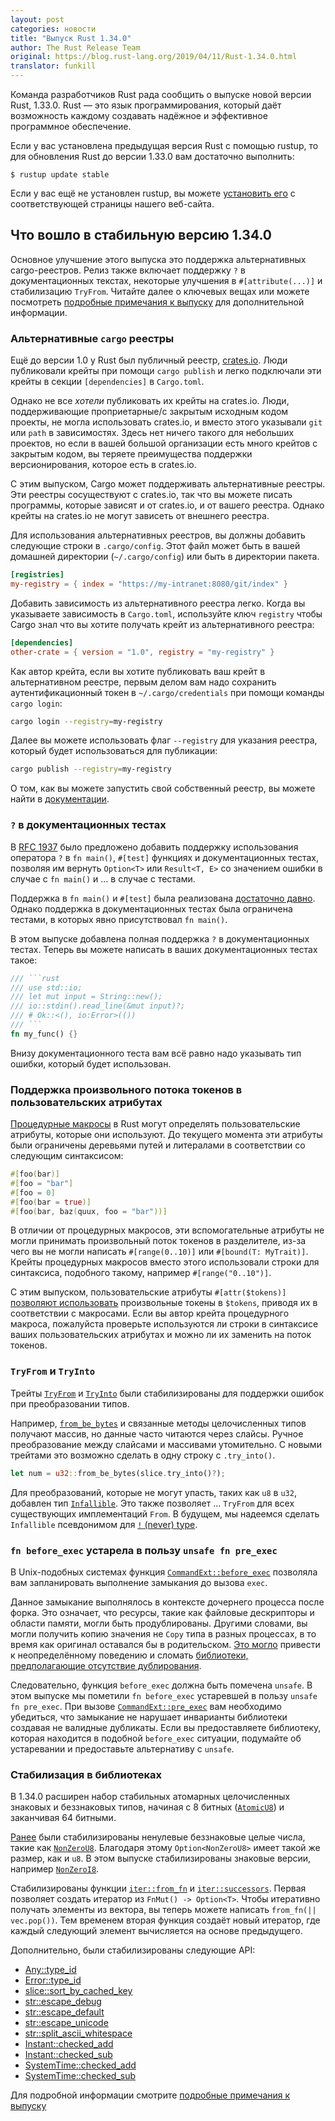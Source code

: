 ```yaml
---
layout: post
categories: новости
title: "Выпуск Rust 1.34.0"
author: The Rust Release Team
original: https://blog.rust-lang.org/2019/04/11/Rust-1.34.0.html
translator: funkill
---
```


Команда разработчиков Rust рада сообщить о выпуске новой версии Rust, 1.33.0. Rust — это язык программирования, который даёт возможность каждому создавать надёжное и эффективное программное обеспечение.

Если у вас установлена предыдущая версия Rust с помощью rustup, то для обновления Rust до версии 1.33.0 вам достаточно выполнить:

```
$ rustup update stable
```

Если у вас ещё не установлен rustup, вы можете [установить его][install] с соответствующей страницы нашего веб-сайта.

[install]: https://www.rust-lang.org/install.html
[notes]: https://github.com/rust-lang/rust/blob/master/RELEASES.md#version-1340-2019-04-11

## Что вошло в стабильную версию 1.34.0

Основное улучшение этого выпуска это поддержка альтернативных cargo-реестров.
Релиз также включает поддержку `?` в документационных текстах, некоторые улучшения в `#[attribute(...)]` и стабилизацию `TryFrom`.
Читайте далее о ключевых вещах или можете посмотреть [подробные примечания к выпуску][notes] для дополнительной информации.

### Альтернативные `cargo` реестры

[crates.io]: http://crates.io/
[registry-docs]: https://doc.rust-lang.org/nightly/cargo/reference/registries.html#running-a-registry

Ещё до версии 1.0 у Rust был публичный реестр, [crates.io].
Люди публиковали крейты при помощи `cargo publish` и легко подключали
эти крейты в секции `[dependencies]` в `Cargo.toml`.

Однако не все _хотели_ публиковать их крейты на crates.io.
Люди, поддерживающие проприетарные/с закрытым исходным кодом проекты,
не могла использовать crates.io, и вместо этого указывали `git` или `path`
в зависимостях.
Здесь нет ничего такого для небольших проектов, но если в вашей
большой организации есть много крейтов с закрытым кодом, вы теряете
преимущества поддержки версионирования, которое есть в crates.io.

С этим выпуском, Cargo может поддерживать альтернативные реестры.
Эти реестры сосуществуют с crates.io, так что вы можете писать программы,
которые зависят и от crates.io, и от вашего реестра.
Однако крейты на crates.io не могут зависеть от внешнего реестра.

Для использования альтернативных реестров, вы должны добавить следующие
строки в `.cargo/config`. Этот файл может быть в вашей домашней
директории (`~/.cargo/config`) или быть в директории пакета.

```toml
[registries]
my-registry = { index = "https://my-intranet:8080/git/index" }
```

Добавить зависимость из альтернативного реестра легко.
Когда вы указываете зависимость в `Cargo.toml`, используйте ключ
`registry` чтобы Cargo знал что вы хотите получать крейт из альтернативного реестра:

```toml
[dependencies]
other-crate = { version = "1.0", registry = "my-registry" }
```

Как автор крейта, если вы хотите публиковать ваш крейт в
альтернативном реестре, первым делом вам надо сохранить
аутентификационный токен в `~/.cargo/credentials` при помощи команды
`cargo login`:

```sh
cargo login --registry=my-registry
```

Далее вы можете использовать флаг `--registry` для указания реестра,
который будет использоваться для публикации:

```sh
cargo publish --registry=my-registry
```

О том, как вы можете запустить свой собственный реестр, вы можете найти
в [документации][registry-docs].

### `?` в документационных тестах

[RFC 1937]: https://rust-lang.github.io/rfcs/1937-ques-in-main.html
[достаточно давно]: https://blog.rust-lang.org/2018/05/10/Rust-1.26.html#main-can-return-a-result

В [RFC 1937] было предложено добавить поддержку использования оператора
`?` в `fn main()`, `#[test]` функциях и документационных тестах, позволяя
им вернуть `Option<T>` или `Result<T, E>` со значением ошибки в
случае с `fn main()` и ... в случае с тестами.

Поддержка в `fn main()` и `#[test]` была реализована [достаточно давно].
Однако поддержка в документационных тестах была ограничена тестами,
в которых явно присутствовал `fn main()`.

В этом выпуске добавлена полная поддержка `?` в документационных тестах.
Теперь вы можете написать в ваших документационных тестах такое:

````rust
/// ```rust
/// use std::io;
/// let mut input = String::new();
/// io::stdin().read_line(&mut input)?;
/// # Ok::<(), io:Error>(())
/// ```
fn my_func() {}
````

Внизу документационного теста вам всё равно надо указывать тип ошибки, который будет использован.

### Поддержка произвольного потока токенов в пользовательских атрибутах

[Процедурные макросы]: https://blog.rust-lang.org/2018/12/21/Procedural-Macros-in-Rust-2018.html
[arbitrary-tts]: https://github.com/rust-lang/rust/pull/57367

[Процедурные макросы] в Rust могут определять пользовательские
атрибуты, которые они используют. До текущего момента эти атрибуты
были ограничены деревьями путей и литералами в соответствии со
следующим синтаксисом:

```rust
#[foo(bar)]
#[foo = "bar"]
#[foo = 0]
#[foo(bar = true)]
#[foo(bar, baz(quux, foo = "bar"))]
```

В отличии от процедурных макросов, эти вспомогательные атрибуты
не могли принимать произвольный поток токенов в разделителе, из-за
чего вы не могли написать `#[range(0..10)]` или `#[bound(T: MyTrait)]`.
Крейты процедурных макросов вместо этого использовали строки для
синтаксиса, подобного такому, например `#[range("0..10")]`.

С этим выпуском, пользовательские атрибуты `#[attr($tokens)]` [позволяют использовать][arbitrary-tts] произвольные токены в `$tokens`, приводя их в соответствии с макросами.
Если вы автор крейта процедурного макроса, пожалуйста проверьте
используются ли строки в синтаксисе ваших пользовательских атрибутах
и можно ли их заменить на поток токенов.

### `TryFrom` и `TryInto`

[`from_be_bytes`]: https://doc.rust-lang.org/std/primitive.u32.html#method.from_be_bytes
[never_type]: https://github.com/rust-lang/rust/issues/35121
[`TryFrom`]: https://doc.rust-lang.org/std/convert/trait.TryFrom.html
[`TryInto`]: https://doc.rust-lang.org/std/convert/trait.TryInto.html
[`Infallible`]: https://doc.rust-lang.org/std/convert/enum.Infallible.html

Трейты [`TryFrom`] и [`TryInto`] были стабилизированы для поддержки
ошибок при преобразовании типов.

Например, [`from_be_bytes`] и связанные методы целочисленных типов
получают массив, но данные часто читаются через слайсы. Ручное
преобразование между слайсами и массивами утомительно. С новыми
трейтами это возможно сделать в одну строку с `.try_into()`.

```rust
let num = u32::from_be_bytes(slice.try_into()?);
```

Для преобразований, которые не могут упасть, таких как `u8` в `u32`,
добавлен тип [`Infallible`]. Это также позволяет ... `TryFrom` для
всех существующих имплементаций `From`. В будущем, мы надеемся сделать
`Infallible` псевдонимом для [`!` (never) type][never_type].

### `fn before_exec` устарела в пользу `unsafe fn pre_exec`

[`CommandExt::before_exec`]: https://doc.rust-lang.org/std/os/unix/process/trait.CommandExt.html#tymethod.before_exec
[`CommandExt::pre_exec`]: https://doc.rust-lang.org/std/os/unix/process/trait.CommandExt.html#tymethod.pre_exec
[ub-possible]: https://github.com/rust-lang/rust/issues/39575#issuecomment-437658766
[non-dup]: https://github.com/rust-lang/rust/issues/39575#issuecomment-439645949

В Unix-подобных системах функция [`CommandExt::before_exec`]
позволяла вам запланировать выполнение замыкания до вызова `exec`.

Данное замыкание выполнялось в контексте дочернего процесса после форка.
Это означает, что ресурсы, такие как файловые дескрипторы и 
области памяти, могли быть продублированы. Другими словами, вы
могли получить копию значения не `Copy` типа в разных процессах,
в то время как оригинал оставался бы в родительском. [Это могло][ub-possible] привести к неопределённому поведению и сломать 
[библиотеки, предполагающие отсутствие дублирования][non-dup].

Следовательно, функция `before_exec` должна быть помечена `unsafe`.
В этом выпуске мы пометили `fn before_exec` устаревшей в пользу 
`unsafe fn pre_exec`. При вызове [`CommandExt::pre_exec`] вам 
необходимо убедиться, что замыкание не нарушает инварианты 
библиотеки создавая не валидные дубликаты. Если вы предоставляете
библиотеку, которая находится в подобной `before_exec` ситуации, 
подумайте об устаревании и предоставьте альтернативу с `unsafe`.

### Стабилизация в библиотеках

[`AtomicU8`]: https://doc.rust-lang.org/std/sync/atomic/struct.AtomicU8.html
[`NonZeroU8`]: https://doc.rust-lang.org/std/num/struct.NonZeroU8.html
[`NonZeroI8`]: https://doc.rust-lang.org/std/num/struct.NonZeroI8.html
[`iter::from_fn`]: https://doc.rust-lang.org/std/iter/fn.from_fn.html
[`iter::successors`]: https://doc.rust-lang.org/std/iter/fn.successors.html
[prev-1.28]: https://github.com/rust-lang/rust/blob/master/RELEASES.md#version-1280-2018-08-02

В 1.34.0 расширен набор стабильных атомарных целочисленных 
знаковых и беззнаковых типов, начиная с 8 битных ([`AtomicU8`]) и 
заканчивая 64 битными.

[Ранее][prev-1.28] были стабилизированы ненулевые беззнаковые 
целые числа, такие как [`NonZeroU8`]. Благодаря этому `Option<NonZeroU8>`
имеет такой же размер, как и `u8`. В этом выпуске стабилизированы
знаковые версии, например [`NonZeroI8`].

Стабилизированы функции [`iter::from_fn`] и [`iter::successors`].
Первая позволяет создать итератор из `FnMut() -> Option<T>`. Чтобы
итеративно получать элементы из вектора, вы теперь можете написать
`from_fn(|| vec.pop())`.
Тем временем вторая функция создаёт новый итератор, где каждый 
следующий элемент вычисляется на основе предыдущего.

Дополнительно, были стабилизированы следующие API:

- [Any::type_id](https://doc.rust-lang.org/std/any/trait.Any.html#tymethod.type_id)
- [Error::type_id](https://doc.rust-lang.org/std/error/trait.Error.html#method.type_id)
- [slice::sort_by_cached_key](https://doc.rust-lang.org/std/primitive.slice.html#method.sort_by_cached_key)
- [str::escape_debug](https://doc.rust-lang.org/std/primitive.str.html#method.escape_debug)
- [str::escape_default](https://doc.rust-lang.org/std/primitive.str.html#method.escape_default)
- [str::escape_unicode](https://doc.rust-lang.org/std/primitive.str.html#method.escape_unicode)
- [str::split_ascii_whitespace](https://doc.rust-lang.org/std/primitive.str.html#method.split_ascii_whitespace)
- [Instant::checked_add](https://doc.rust-lang.org/std/time/struct.Instant.html#method.checked_add)
- [Instant::checked_sub](https://doc.rust-lang.org/std/time/struct.Instant.html#method.checked_sub)
- [SystemTime::checked_add](https://doc.rust-lang.org/std/time/struct.SystemTime.html#method.checked_add)
- [SystemTime::checked_sub](https://doc.rust-lang.org/std/time/struct.SystemTime.html#method.checked_sub)

Для подробной информации смотрите [подробные примечания к выпуску][notes]